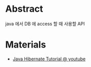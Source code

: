 # Abstract

java 에서 DB 에 access 할 때 사용할 API

# Materials

* [Java Hibernate Tutorial @ youtube](https://www.youtube.com/watch?v=_7BuLOCRJc4)

